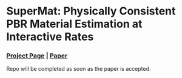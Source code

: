 # SuperMat: Physically Consistent PBR Material Estimation at Interactive Rates

### [Project Page](https://hyj542682306.github.io/SuperMat/) | [Paper](https://arxiv.org/pdf/2411.17515)

Repo will be completed as soon as the paper is accepted.